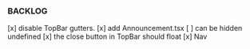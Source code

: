 ### BACKLOG

[x] disable TopBar gutters.
[x] add Announcement.tsx
[ ] can be hidden undefined 
[x] the close button in TopBar should float
[x] Nav

